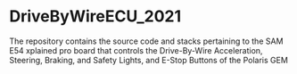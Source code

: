 # DriveByWireECU_2021
The repository contains the source code and stacks pertaining to the SAM E54 xplained pro board that controls the Drive-By-Wire Acceleration, Steering, Braking, and Safety Lights, and E-Stop Buttons of the Polaris GEM

